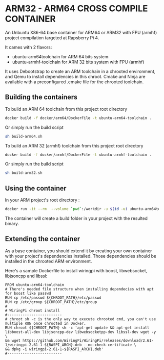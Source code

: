 # ARM32 - ARM64 CROSS COMPILE CONTAINER

An Unbuntu X86-64 base container for ARM64 or ARM32 with FPU (armhf) project compilation targeted at Rapsberry Pi 4.

It cames with 2 flavors:
- ubuntu-arm64toolchain for ARM 64 bits system
- ubuntu-armhf-toolchain for ARM 32 bits system with FPU (armhf)

It uses Debootstrap to create an ARM toolchain in a chrooted environment, and Qemu to install dependencies in this chroot.
Cmake and Ninja are available with a preconfigured .cmake file for the chrooted toolchain.

## Building the containers

To build an ARM 64 toolchain from this project root directory
```bash
docker build -f docker/arm64/DockerFile -t ubuntu-arm64-toolchain .
```
Or simply run the build script
```bash
sh build-arm64.sh
```

To build an ARM 32 (armhf) toolchain from this project root directory
```bash
docker build -f docker/armhf/DockerFile -t ubuntu-armhf-toolchain .
```
Or simply run the build script
```bash
sh build-arm32.sh
```

## Using the container

In your ARM project's root directory :
```bash
docker run -it --rm  --volume `pwd`:/workdir -u $(id -u) ubuntu-arm64toolchain:latest 
```

 The container will create a build folder in your project with the resulted binary.

 ## Extending the container

As a base container, you should extend it by creating your own container with your project's dependencies installed.
Those dependencies should be installed in the chrooted ARM environment.

Here's a sample Dockerfile to install wiringpi with boost, libwebsocket, libjsoncpp and libssl:
```docker
FROM ubuntu-arm64-toolchain
# There's needed file structure when installing dependecies with apt for boost like passwd
RUN cp /etc/passwd ${CHROOT_PATH}/etc/passwd
RUN cp /etc/group ${CHROOT_PATH}/etc/group
#
# WiringPi chroot install
#-------------------------
# chroot sh -c is the only way to execute chrooted cmd, you can't use multiple RUN once chrooted in Docker.
RUN chroot ${CHROOT_PATH} sh -c 'apt-get update && apt-get install libboost-all-dev libjsoncpp-dev libwebsocketpp-dev libssl-dev wget -y \
&& wget https://github.com/WiringPi/WiringPi/releases/download/2.61-1/wiringpi-2.61-1-${RASPI_ARCH}.deb --no-check-certificate \
&& dpkg -i wiringpi-2.61-1-${RASPI_ARCH}.deb'
#-------------------------
```